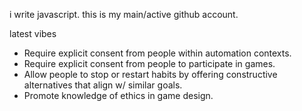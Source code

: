 i write javascript.
this is my main/active github account.

latest vibes
- Require explicit consent from people within automation contexts.
- Require explicit consent from people to participate in games.
- Allow people to stop or restart habits by offering constructive alternatives that align w/ similar goals.
- Promote knowledge of ethics in game design.
